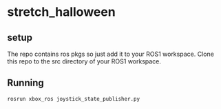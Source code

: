 # stretch_halloween
## setup
The repo contains ros pkgs so just add it to your ROS1 workspace. Clone this repo to the src directory of your ROS1 workspace.
## Running
```
rosrun xbox_ros joystick_state_publisher.py
```
